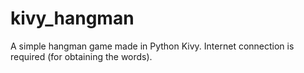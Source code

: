 # kivy_hangman
 
A simple hangman game made in Python Kivy. Internet connection is required (for obtaining the words).
